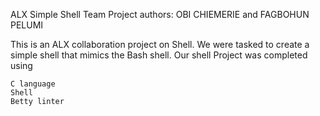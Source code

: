 ALX Simple Shell Team Project
authors: OBI CHIEMERIE and FAGBOHUN PELUMI

This is an ALX collaboration project on Shell.
We were tasked to create a simple shell that mimics the Bash shell. 
Our shell Project was completed using

    C language
    Shell
    Betty linter

